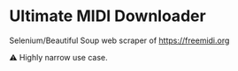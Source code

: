 # Ultimate MIDI Downloader

Selenium/Beautiful Soup web scraper of https://freemidi.org

⚠️ Highly narrow use case. 

